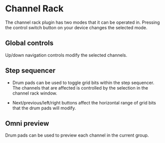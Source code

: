 
# Channel Rack

The channel rack plugin has two modes that it can be operated in. Pressing the
control switch button on your device changes the selected mode.

## Global controls

Up/down navigation controls modify the selected channels.

## Step sequencer

* Drum pads can be used to toggle grid bits within the step sequencer. The
  channels that are affected is controlled by the selection in the channel rack
  window.

* Next/previous/left/right buttons affect the horizontal range of grid bits
  that the drum pads will modify.

## Omni preview

Drum pads can be used to preview each channel in the current group.
